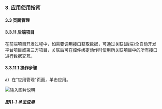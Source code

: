 ### 3. 应用使用指南

#### 3.3 页面管理

#### 3.3.11 后端项目

在前端项目开发过程中，如需要调用接口获取数据，可通过关联(后端)全自动开发平台项目或第三方项目，关联后可在控件绑定动作时使用所关联项目中的所有接口进行数据交互。

#### 3.3.11.1 操作步骤

a）在“应用管理"页面，单击应用。

![输入图片说明](../../../../images/%20SoFlu%EF%BC%88%E5%89%8D%E7%AB%AF%EF%BC%89%E5%85%A8%E8%87%AA%E5%8A%A8%E5%BC%80%E5%8F%91%E5%B9%B3%E5%8F%B0%E6%95%99%E7%A8%8B/1.%20%E6%9C%80%E6%96%B0%E7%89%88%E6%9C%AC%20-%20%E6%9B%B4%E6%96%B0%E6%97%A5%E6%9C%9F%20-%202023.01.10/3.%20%E5%BA%94%E7%94%A8%E4%BD%BF%E7%94%A8%E6%8C%87%E5%8D%97/3.%20%E9%A1%B5%E9%9D%A2%E7%AE%A1%E7%90%86/11-1.png)

##### 图11-1 单击应用
